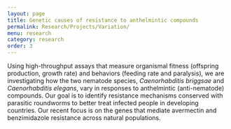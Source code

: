 ```yaml
---
layout: page
title: Genetic causes of resistance to anthelmintic compounds
permalink: Research/Projects/Variation/
menu: research
category: research
order: 3
---
```


Using high-throughput assays that measure organismal fitness (offspring production, growth rate) and behaviors (feeding rate and paralysis), we are investigating how the two nematode species, *Caenorhabditis briggsae* and *Caenorhabditis elegans*, vary in responses to anthelmintic (anti-nematode) compounds. Our goal is to identify resistance mechanisms conserved with parasitic roundworms to better treat infected people in developing countries. Our recent focus is on the genes that mediate avermectin and benzimidazole resistance across natural populations.
